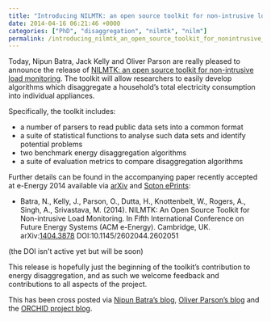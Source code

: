 ```yaml
---
title: "Introducing NILMTK: an open source toolkit for non-intrusive load monitoring"
date: 2014-04-16 06:21:46 +0000
categories: ["PhD", "disaggregation", "nilmtk", "nilm"]
permalink: /introducing_nilmtk_an_open_source_toolkit_for_nonintrusive_load
---
```

Today, Nipun Batra, Jack Kelly and Oliver Parson are really pleased to
announce the release of [NILMTK: an open source toolkit for
non-intrusive load monitoring](http://nilmtk.github.io). The toolkit
will allow researchers to easily develop algorithms which disaggregate a
household’s total electricity consumption into individual appliances.

Specifically, the toolkit includes:

-   a number of parsers to read public data sets into a common format
-   a suite of statistical functions to analyse such data sets and
    identify potential problems
-   two benchmark energy disaggregation algorithms
-   a suite of evaluation metrics to compare disaggregation algorithms

Further details can be found in the accompanying paper recently accepted
at e-Energy 2014 available via [arXiv](http://arxiv.org/abs/1404.3878)
and [Soton ePrints](http://eprints.soton.ac.uk/364293/):

-   Batra, N., Kelly, J., Parson, O., Dutta, H., Knottenbelt, W.,
    Rogers, A., Singh, A., Srivastava, M. (2014). NILMTK: An Open Source
    Toolkit for Non-intrusive Load Monitoring. In Fifth International
    Conference on Future Energy Systems (ACM e-Energy). Cambridge, UK.
    arXiv:[1404.3878](http://arxiv.org/abs/1404.3878)
    DOI:10.1145/2602044.2602051

(the DOI isn't active yet but will be soon)

This release is hopefully just the beginning of the toolkit’s
contribution to energy disaggregation, and as such we welcome feedback
and contributions to all aspects of the project.

This has been cross posted via [Nipun Batra’s
blog](http://nipunbatra.wordpress.com/blog), [Oliver Parson’s
blog](http://blog.oliverparson.co.uk) and the [ORCHID project
blog](http://intranet.orchid.ac.uk/blog).

